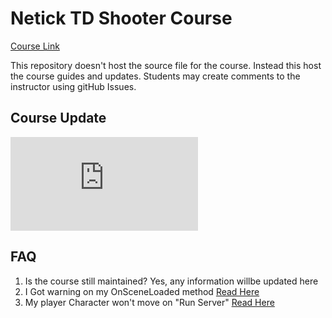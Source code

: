 # Netick TD Shooter Course
[Course Link](https://www.udemy.com/course/learn-to-create-a-competitive-shooter-in-unity-using-netick)

This repository doesn't host the source file for the course. Instead this host the course guides and updates. Students may create comments to the instructor using gitHub Issues.

## Course Update
![Read Here](https://github.com/StinkySteak/nshooter-course/blob/main/CourseUpdate.md#udemy-course-update)

## FAQ
1. Is the course still maintained?
   Yes, any information willbe updated here
2. I Got warning on my OnSceneLoaded method
   [Read Here](https://github.com/StinkySteak/nshooter-course/blob/main/CourseUpdate.md#part-1---deprecation-matchmanager-onsceneloaded)
3. My player Character won't move on "Run Server"
   [Read Here](https://github.com/StinkySteak/nshooter-course/blob/main/CourseUpdate.md#part-2---host-vs-server)
